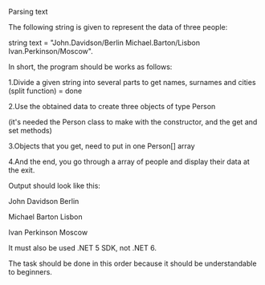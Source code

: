 Parsing text

The following string is given to represent the data of three people:

string text = "John.Davidson/Berlin Michael.Barton/Lisbon Ivan.Perkinson/Moscow".

In short, the program should be works as follows:

1.Divide a given string into several parts to get names, surnames and cities (split function) = done

2.Use the obtained data to create three objects of type Person 

(it's needed the Person class to make with the constructor, and the get and set methods)

3.Objects that you get, need to put in one Person[] array

4.And the end, you go through a array of people and display their data at the exit.

Output should look like this:

John Davidson Berlin

Michael Barton Lisbon

Ivan Perkinson Moscow

It must also be used  .NET 5 SDK, not .NET 6.

The task should be done in this order because it should be understandable to beginners.
